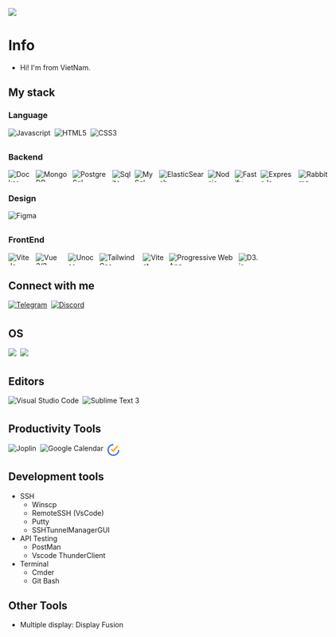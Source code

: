 ![](https://komarev.com/ghpvc/?username=VFlowX&color=red)
# Info
- Hi! I'm from VietNam.
## My stack

### Language
<div style="display: flex; gap: 0.5rem; height: 24px">
  <img src="https://api.iconify.design/logos:javascript.svg" title="Javascript" height="24">
  <img src="https://api.iconify.design/logos:html-5.svg" title="HTML5" height="24">
  <img src="https://api.iconify.design/logos:css-3.svg" title="CSS3" height="24">
  
</div>

### Backend
<div style="display: flex; gap: 0.5rem; height: 24px">
  <img src="https://api.iconify.design/logos:docker-icon.svg" title="Docker" height="24">
  <img src="https://api.iconify.design/logos:mongodb.svg" title="MongoDB" height="24">
  <img src="https://api.iconify.design/logos:postgresql.svg" title="PostgreSql" height="24">
  <img src="https://api.iconify.design/logos:sqlite.svg" title="Sqlite" height="24">
  <img src="https://api.iconify.design/logos:mysql.svg" title="MySql" height="24">
  <img src="https://api.iconify.design/logos:elasticsearch.svg" title="ElasticSearch" height="24">
  <img src="https://api.iconify.design/logos:nodejs.svg" title="Nodejs" height="24">
  <img src="https://api.iconify.design/logos:fastify-icon.svg" title="Fastify" height="24">
  <img src="https://api.iconify.design/logos:express.svg" title="ExpressJs" height="24">
  <img src="https://api.iconify.design/logos:rabbitmq-icon.svg" title="Rabbitmq" height="24">
</div>

### Design
<div style="display: flex; gap: 0.5rem; height: 24px">
  <img src="https://api.iconify.design/logos:figma.svg" title="Figma" height="24">
</div>

### FrontEnd
<div style="display: flex; gap: 0.5rem; height: 24px">
  <img src="https://api.iconify.design/logos:vitejs.svg" title="ViteJs" height="24">
  <img src="https://api.iconify.design/logos:vue.svg" title="Vue 2/3" height="24">
  <img src="https://api.iconify.design/logos:unocss.svg" title="Unocss" height="24">
  <img src="https://api.iconify.design/logos:tailwindcss-icon.svg" title="TailwindCss" height="24">
  <img src="https://api.iconify.design/logos:vitest.svg" title="Vitest" height="24">
  <img src="https://api.iconify.design/logos:pwa.svg" title="Progressive Web App" height="24">
  <img src="https://api.iconify.design/logos:d3.svg" title="D3.js" height="24">
</div>

## Connect with me
<div style="display: flex; gap: 0.5rem;">
  <a target="" style="display: flex; height: 24px" href="https://t.me/HieuNT_vflowx" >
    <img src="https://api.iconify.design/logos:telegram.svg" title="Telegram" height="24">
  </a>
  <a target="" style="display: flex; height: 24px" href="discordapp.com/users/541116729011470358">
    <img src="https://api.iconify.design/logos:discord-icon.svg" title="Discord" height="24">
  </a>
</div>

## OS
<div style="display: flex; gap: 0.5rem; height: 24px">
  <img src="https://api.iconify.design/logos:microsoft-windows.svg" height="24">
  <img src="https://api.iconify.design/logos:centos.svg" height="24">
</div>

## Editors
<div style="display: flex; gap: 0.5rem; height: 24px">
  <img src="https://api.iconify.design/logos:visual-studio-code.svg" title="Visual Studio Code" height="24">
  <img src="https://api.iconify.design/logos:sublimetext-icon.svg" title="Sublime Text 3" height="24">
</div>

## Productivity Tools
<div style="display: flex; gap: 0.5rem; height: 24px">
  <img src="https://upload.wikimedia.org/wikipedia/en/0/08/Joplin-icon.svg" title="Joplin" height="24">
  <img src="https://api.iconify.design/logos:google-calendar.svg" title="Google Calendar" height="24">
  <img src="assets/ticktick.svg" title="Ticktick" height="24">
</div>

## Development tools
- SSH
  - Winscp
  - RemoteSSH (VsCode)
  - Putty
  - SSHTunnelManagerGUI
- API Testing
  - PostMan
  - Vscode ThunderClient
- Terminal
  - Cmder
  - Git Bash

## Other Tools
- Multiple display: Display Fusion
